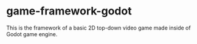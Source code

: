 # game-framework-godot
This is the framework of a basic 2D top-down video game made inside of Godot game engine.
